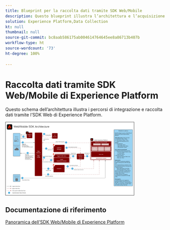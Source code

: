 ```yaml
---
title: Blueprint per la raccolta dati tramite SDK Web/Mobile
description: Questo blueprint illustra l’architettura e l’acquisizione di dati tramite l’SDK web e mobile di Experience Platform
solution: Experience Platform,Data Collection
kt: null
thumbnail: null
source-git-commit: bc8aab586175ab004614764645ee8a86713b407b
workflow-type: ht
source-wordcount: '73'
ht-degree: 100%

---
```


# Raccolta dati tramite SDK Web/Mobile di Experience Platform

Questo schema dell’architettura illustra i percorsi di integrazione e raccolta dati tramite l’SDK Web di Experience Platform.

<img src="assets/web_sdk_flow.svg" alt="Architettura di riferimento per l’implementazione tramite l’SDK web e mobile di Experience Platform" style="width:80%; border:1px solid #4a4a4a" />

## Documentazione di riferimento

[Panoramica dell’SDK Web/Mobile di Experience Platform](https://experienceleague.adobe.com/docs/experience-platform/edge/home.html?lang=it)
